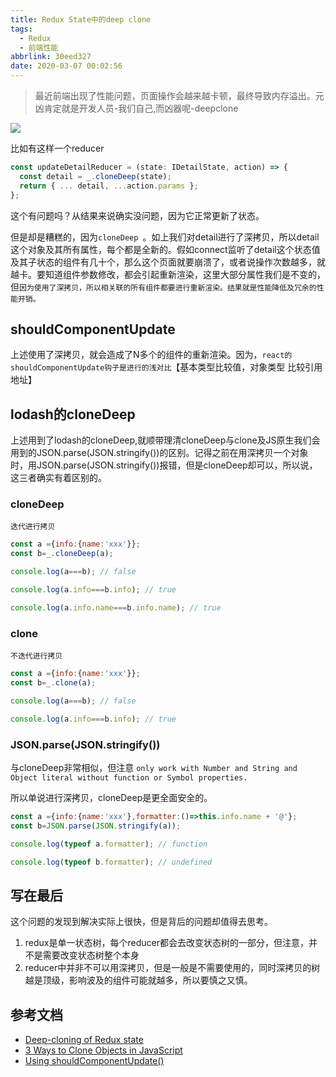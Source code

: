 ```yaml
---
title: Redux State中的deep clone
tags:
  - Redux
  - 前端性能
abbrlink: 30eed327
date: 2020-03-07 00:02:56
---
```

> 最近前端出现了性能问题，页面操作会越来越卡顿，最终导致内存溢出。元凶肯定就是开发人员-我们自己,而凶器呢-deepclone

![](https://i.imgur.com/Tuu8qLW.jpg)

比如有这样一个reducer

```typescript
const updateDetailReducer = (state: IDetailState, action) => {
  const detail = _.cloneDeep(state);
  return { ... detail, ...action.params };
};
```

这个有问题吗？从结果来说确实没问题，因为它正常更新了状态。

但是却是糟糕的，因为`cloneDeep `。如上我们对detail进行了深拷贝，所以detail这个对象及其所有属性，每个都是全新的。假如connect监听了detail这个状态值及其子状态的组件有几十个，那么这个页面就要崩溃了，或者说操作次数越多，就越卡。要知道组件参数修改，都会引起重新渲染，这里大部分属性我们是不变的，但`因为使用了深拷贝，所以相关联的所有组件都要进行重新渲染。结果就是性能降低及冗余的性能开销。`

## shouldComponentUpdate
上述使用了深拷贝，就会造成了N多个的组件的重新渲染。因为，`react的shouldComponentUpdate钩子是进行的浅对比`【基本类型比较值，对象类型 比较引用地址】

## lodash的cloneDeep
上述用到了lodash的cloneDeep,就顺带理清cloneDeep与clone及JS原生我们会用到的JSON.parse(JSON.stringify())的区别。记得之前在用深拷贝一个对象时，用JSON.parse(JSON.stringify())报错，但是cloneDeep却可以，所以说，这三者确实有着区别的。

### cloneDeep

`迭代进行拷贝`

```javascript
const a ={info:{name:'xxx'}};
const b=_.cloneDeep(a);

console.log(a===b); // false

console.log(a.info===b.info); // true

console.log(a.info.name===b.info.name); // true
```

### clone
`不迭代进行拷贝`

```javascript
const a ={info:{name:'xxx'}};
const b=_.clone(a);

console.log(a===b); // false

console.log(a.info===b.info); // true
```

### JSON.parse(JSON.stringify())

与cloneDeep非常相似，但注意	`only work with Number and String and Object literal without function or Symbol properties.`
 
所以单说进行深拷贝，cloneDeep是更全面安全的。

```javascript
const a ={info:{name:'xxx'},formatter:()=>this.info.name + '@'};
const b=JSON.parse(JSON.stringify(a));

console.log(typeof a.formatter); // function

console.log(typeof b.formatter); // undefined
```

## 写在最后
这个问题的发现到解决实际上很快，但是背后的问题却值得去思考。

1. redux是单一状态树，每个reducer都会去改变状态树的一部分，但注意，并不是需要改变状态树整个本身
2. reducer中并非不可以用深拷贝，但是一般是不需要使用的，同时深拷贝的树越是顶级，影响波及的组件可能就越多，所以要慎之又慎。


## 参考文档

-  [Deep-cloning of Redux state](https://medium.com/@timoshenko.evgeny/deep-cloning-of-redux-state-dc9ac8ff618c) 
-  [3 Ways to Clone Objects in JavaScript](https://www.samanthaming.com/tidbits/70-3-ways-to-clone-objects/) 
-  [Using shouldComponentUpdate()](https://developmentarc.gitbooks.io/react-indepth/content/life_cycle/update/using_should_component_update.html)